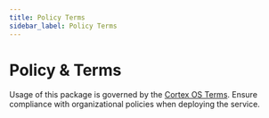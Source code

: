 ```yaml
---
title: Policy Terms
sidebar_label: Policy Terms
---
```


# Policy & Terms
Usage of this package is governed by the [Cortex OS Terms](../LICENSE). Ensure compliance with organizational policies when deploying the service.
